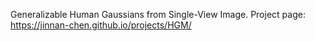 Generalizable Human Gaussians from Single-View Image.
Project page: https://jinnan-chen.github.io/projects/HGM/

